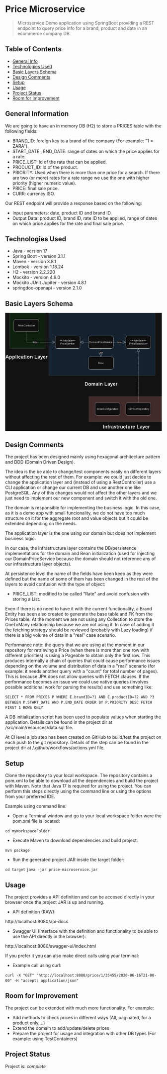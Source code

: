 # Price Microservice

> Microservice Demo application using SpringBoot providing a REST endpoint to query price info for a brand, product and
> date in an ecommerce company DB.

## Table of Contents

* [General Info](#general-information)
* [Technologies Used](#technologies-used)
* [Basic Layers Schema](#basic-layers-schema)
* [Design Comments](#design-comments)
* [Setup](#setup)
* [Usage](#usage)
* [Project Status](#project-status)
* [Room for Improvement](#room-for-improvement)

## General Information

We are going to have an in memory DB (H2) to store a PRICES table with the following fields:

- BRAND_ID: foreign key to a brand of the company (For example: "1 = ZARA").
- START_DATE , END_DATE: range of dates on which the price applies for a rate.
- PRICE_LIST: Id of the rate that can be applied.
- PRODUCT_ID: Id of the product.
- PRIORITY: Used when there is more than one price for a search. If there are two (or more) rates for a rate range we
  use the one with higher priority (higher numeric value).
- PRICE: final sale price.
- CURR: currency ISO.

Our REST endpoint will provide a response based on the following:

- Input parameters: date, product ID and brand ID.
- Output Data: product ID, brand ID, rate ID to be applied, range of dates on which price applies for the rate and final
  sale price.

## Technologies Used

- Java - version 17
- Spring Boot - version 3.1.1
- Maven - version 3.8.1
- Lombok - version 1.18.24
- H2 - version 2.2.220
- Mockito - version 4.9.0
- Mockito JUnit Jupiter - version 4.8.1
- springdoc-openapi - version 2.1.0

## Basic Layers Schema

![Basic Layers Schema](./img/Basic_layers_schema.png)

## Design Comments

The project has been designed mainly using hexagonal architecture pattern and DDD (Domain Driven Design).

The idea is the be able to change/test components easily on different layers without affecting the rest of them.
For example: we could just decide to change the application layer and (instead of using a RestController) use a CLI application
or change our current DB and use another one like PostgreSQL. Any of this changes would not affect the other layers and we just
need to implement our new component and switch it with the old one.

The domain is responsible for implementing the business logic. In this case, as it is a demo app with small funcionality, we do
not have too much structure on it for the aggregate root and value objects but it could be extended depending on the needs.

The application layer is the one using our domain but does not implement business logic.

In our case, the infrastructure layer contains the DB/persistence implementations for the domain and Bean initialization (used
for injecting our DomainPriceService because the domain should not reference any of our infrastructure layer objects).

At persistence level the name of the fields have been keep as they were defined but the name of some of them has been changed
in the rest of the layers to avoid confusion with the type of object:
- PRICE_LIST: modified to be called "Rate" and avoid confusion with storing a List<Something>.

Even if there is no need to have it with the current functionality, a Brand Entity has been also created to generate the base
table and FK from the Prices table. At the moment we are not using any Collection to store the OneToMany relationship because we
are not using it. In case of adding it the fetching strategy should be reviewed (probably with Lazy loading) if there is a
big volume of data in a "real" case scenario.

Performance note: the query that we are using at the moment in our repository for retrieving a Price (when there is more than one
row with different priorities) is using a Pageable to obtain only the first row. This produces internally a chain of queries that
could cause performance issues depending on the volume and distribution of data in a "real" scenario (for example: it needs another
query with a "count" for total number of pages). This is because JPA does not allow queries with FETCH clauses. If the performance
becomes an issue we could use native queries (involves possible additional work for parsing the results) and use something like:

`SELECT * FROM PRICES P WHERE E.brandID=?1 AND E.productID=?2 AND ?3 BETWEEN P.START_DATE AND P.END_DATE ORDER BY P.PRIORITY DESC FETCH FIRST 1 ROWS ONLY`

A DB initialization script has been used to populate values when starting the application. Details can be found in the project dir
at /src/main/resources/data.sql file.

At CI level a job step has been created on GitHub to build/test the project on each push to the git repository. Details of the step
can be found in the project dir at /.github/workflows/actions.yml file.

## Setup

Clone the repository to your local workspace.
The repository contains a pom.xml to be able to download all the dependencies and build the project with Maven. 
Note that Java 17 is required for using the project.
You can perform this steps directly using the command line or using the options from your preferred IDE.

Example using command line:

- Open a Terminal window and go to your local workspace folder were the pom.xml file is located:

`cd myWorkspaceFolder`

- Execute Maven to download dependencies and build project:

`mvn package`

- Run the generated project JAR inside the target folder:

`cd target`
`java -jar price-microservice.jar`

## Usage

The project provides a API definition and can be accesed directly in your browser once the project JAR is up and running. 

- API definition (RAW):

http://localhost:8080/api-docs

- Swagger UI (Interface with the definition and functionality to be able to use the API directly in the browser):

http://localhost:8080/swagger-ui/index.html

If you prefer it you can also make direct calls using your terminal:

- Example call using curl: 

`curl -X "GET" "http://localhost:8080/price/1/35455/2020-06-16T21-00-00" -H "accept: application/json"`

## Room for Improvement

The project can be extended with much more functionality. For example:

- Add methods to check prices in different ways (All, paginated, for a product only,...)
- Extend the domain to add/update/delete prices
- Prepare the project for usage and integration with other DB types (For example: using TestContainers)

## Project Status

Project is: _complete_
